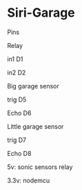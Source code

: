 # Siri-Garage

Pins

Relay

in1 D1

in2 D2


Big garage sensor

trig D5

Echo D6

Little garage sensor

trig D7

Echo D8

5v:
sonic sensors
relay

3.3v:
nodemcu
